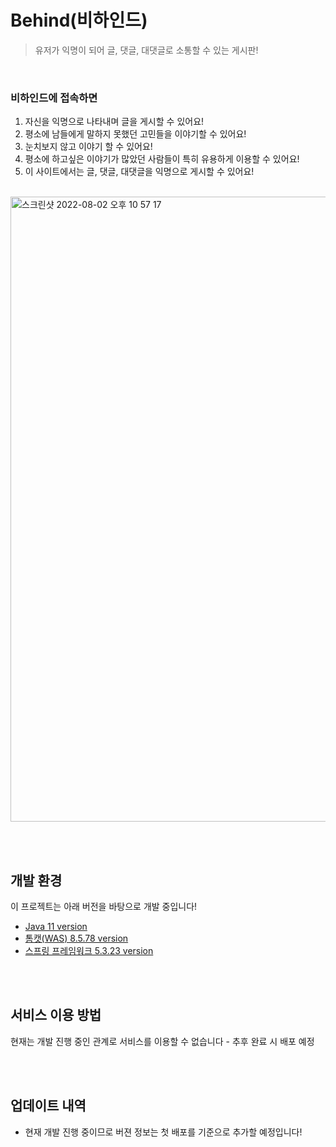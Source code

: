 # Behind(비하인드)

> 유저가 익명이 되어 글, 댓글, 대댓글로 소통할 수 있는 게시판!
<br />

### 비하인드에 접속하면
1. 자신을 익명으로 나타내며 글을 게시할 수 있어요!
2. 평소에 남들에게 말하지 못했던 고민들을 이야기할 수 있어요!
3. 눈치보지 않고 이야기 할 수 있어요!
4. 평소에 하고싶은 이야기가 많았던 사람들이 특히 유용하게 이용할 수 있어요!
5. 이 사이트에서는 글, 댓글, 대댓글을 익명으로 게시할 수 있어요!

<br />
 <img width="1000" alt="스크린샷 2022-08-02 오후 10 57 17" src="https://user-images.githubusercontent.com/91148531/182393239-aaa4075b-300f-4483-af57-39c054360aba.png">
 
 <br /><br />
 
 ## 개발 환경
 
 이 프로젝트는 아래 버전을 바탕으로 개발 중입니다!
 + [Java 11 version](https://www.oracle.com/kr/java/technologies/javase/jdk11-archive-downloads.html)
 + [톰캣(WAS) 8.5.78 version](https://tomcat.apache.org/download-80.cgi)
 + [스프링 프레임워크 5.3.23 version](https://spring.io/)

<br /><br />

## 서비스 이용 방법
현재는 개발 진행 중인 관계로 서비스를 이용할 수 없습니다 - 추후 완료 시 배포 예정

<br /><br />

## 업데이트 내역
* 현재 개발 진행 중이므로 버젼 정보는 첫 배포를 기준으로 추가할 예정입니다!


